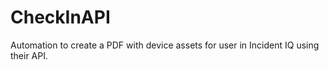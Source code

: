 # CheckInAPI
Automation to create a PDF with device assets for user in Incident IQ using their API.
